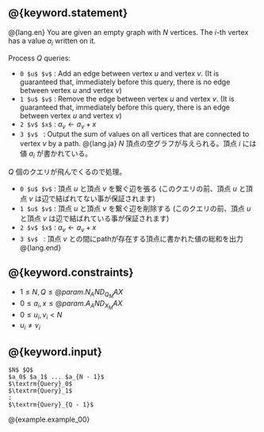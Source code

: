## @{keyword.statement}

@{lang.en}
You are given an empty graph with $N$ vertices. The $i$-th vertex has a value $a_i$ written on it.

Process $Q$ queries:
- `0 $u$ $v$` : Add an edge between vertex $u$ and vertex $v$. (It is guaranteed that, immediately before this query, there is no edge between vertex $u$ and vertex $v$)
- `1 $u$ $v$` : Remove the edge between vertex $u$ and vertex $v$. (It is guaranteed that, immediately before this query, there is an edge between vertex $u$ and vertex $v$)
- `2 $v$ $x$` : $a_v \gets a_v + x$
- `3 $v$ `   : Output the sum of values on all vertices that are connected to vertex $v$ by a path.
@{lang.ja}
$N$ 頂点の空グラフが与えられる。頂点 $i$ には値 $a_i$ が書かれている。

$Q$ 個のクエリが飛んでくるので処理。

- `0 $u$ $v$` : 頂点 $u$ と頂点 $v$ を繋ぐ辺を張る (このクエリの前、頂点 $u$ と頂点 $v$ は辺で結ばれてない事が保証されます)
- `1 $u$ $v$` : 頂点 $u$ と頂点 $v$ を繋ぐ辺を削除する (このクエリの前、頂点 $u$ と頂点 $v$ は辺で結ばれている事が保証されます)
- `2 $v$ $x$` : $a_v \gets a_v + x$
- `3 $v$ `   : 頂点 $v$ との間にpathが存在する頂点に書かれた値の総和を出力
@{lang.end}



## @{keyword.constraints}

- $1 \leq N, Q \leq @{param.N_AND_Q_MAX}$
- $0 \leq a_i, x \leq @{param.A_AND_X_MAX}$
- $0 \leq u_i, v_i < N$
- $u_i \neq v_i$

## @{keyword.input}

~~~
$N$ $Q$
$a_0$ $a_1$ ... $a_{N - 1}$
$\textrm{Query}_0$
$\textrm{Query}_1$
:
$\textrm{Query}_{Q - 1}$
~~~

@{example.example_00}
